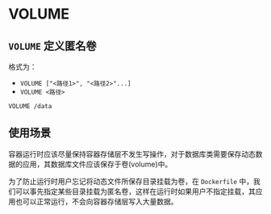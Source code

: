 # VOLUME

## `VOLUME` 定义匿名卷

格式为：

* `VOLUME ["<路径1>", "<路径2>"...]`
* `VOLUME <路径>`

```text
VOLUME /data
```

## 使用场景

容器运行时应该尽量保持容器存储层不发生写操作，对于数据库类需要保存动态数据的应用，其数据库文件应该保存于卷\(volume\)中。

为了防止运行时用户忘记将动态文件所保存目录挂载为卷，在 `Dockerfile` 中，我们可以事先指定某些目录挂载为匿名卷，这样在运行时如果用户不指定挂载，其应用也可以正常运行，不会向容器存储层写入大量数据。



